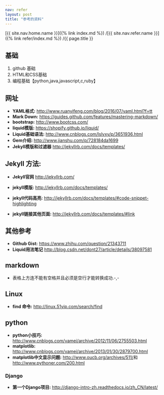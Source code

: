 ```yaml
---
nav: refer
layout: post
title: "参考的资料"
---
```


[{{ site.nav.home.name }}]({% link index.md %})
/[{{ site.nav.refer.name }}]({% link refer/index.md %})
/{{ page.title }}

## 基础
1. github 基础
2. HTML和CSS基础
3. 编程基础【python,java,javascript,c,ruby】

## 网址
* **YAML格式:** <http://www.ruanyifeng.com/blog/2016/07/yaml.html?f=tt>
* **Mark Down:** <https://guides.github.com/features/mastering-markdown/>
* **bootstrap:** <http://www.bootcss.com/>
* **liquid模版:** <https://shopify.github.io/liquid/>
* **Liquid基础语法:** <http://www.cnblogs.com/lslvxy/p/3651936.html>
* **Gem介绍:** <http://www.jianshu.com/p/728184da1699>
* **Jekyll模版和过滤器** <http://jekyllrb.com/docs/templates/>

## Jekyll 方法:
* **Jekyll官网** <http://jekyllrb.com/>

* **jekyll模版:** <http://jekyllrb.com/docs/templates/>
* **jekyll代码高亮:** <http://jekyllrb.com/docs/templates/#code-snippet-highlighting>
* **jekyll链接其他页面:** <http://jekyllrb.com/docs/templates/#link>

## 其他参考
* **Github Gist:** <https://www.zhihu.com/question/21343711>
* **Liquid用法笔记** <http://blog.csdn.net/dont27/article/details/38097581>

## markdown
* 表格上方连不能有空格并且必须是空行才能转换成功.-,-

## Linux
* __find 命令:__ <http://linux.51yip.com/search/find>

## python
* __python小技巧:__ <http://www.cnblogs.com/vamei/archive/2012/11/06/2755503.html>
* __matplotlib:__ <http://www.cnblogs.com/vamei/archive/2013/01/30/2879700.html>
* __matplotlib中文显示问题:__ <http://www.oucb.org/archives/511/>和<http://www.pythoner.com/200.html>

### Django

* __第一个Django项目:__ <http://django-intro-zh.readthedocs.io/zh_CN/latest/>

